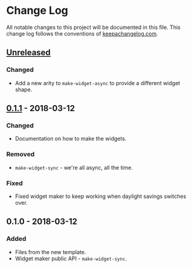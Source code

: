 # Change Log
All notable changes to this project will be documented in this file. This change log follows the conventions of [keepachangelog.com](http://keepachangelog.com/).

## [Unreleased]
### Changed
- Add a new arity to `make-widget-async` to provide a different widget shape.

## [0.1.1] - 2018-03-12
### Changed
- Documentation on how to make the widgets.

### Removed
- `make-widget-sync` - we're all async, all the time.

### Fixed
- Fixed widget maker to keep working when daylight savings switches over.

## 0.1.0 - 2018-03-12
### Added
- Files from the new template.
- Widget maker public API - `make-widget-sync`.

[Unreleased]: https://github.com/your-name/demographics/compare/0.1.1...HEAD
[0.1.1]: https://github.com/your-name/demographics/compare/0.1.0...0.1.1

